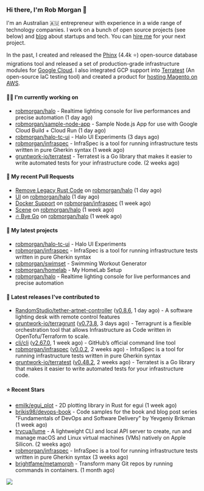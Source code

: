 ### Hi there, I'm Rob Morgan 👋

I'm an Australian 🇦🇺 entrepreneur with experience in a wide range of technology companies. I work on a bunch of
open source projects (see below) and [blog](https://robmorgan.id.au/) about startups and tech. You can [hire me](https://robmorgan.id.au/work-with-me/)
for your next project.

In the past, I created and released the [Phinx](https://github.com/cakephp/phinx) (4.4k ⭐️) open-source database migrations tool
and released a set of production-grade infrastructure modules for [Google Cloud](https://cloud.google.com/blog/products/devops-sre/deploying-a-production-grade-helm-release-on-gke-with-terraform).
I also integrated GCP support into [Terratest](https://github.com/gruntwork-io/terratest) (An open-source IaC testing tool) and created a product for [hosting Magento on AWS](https://github.com/magecloudkit/magecloudkit).

#### 👨‍💻 I'm currently working on

- [robmorgan/halo](https://github.com/robmorgan/halo) - Realtime lighting console for live performances and precise automation (1 day ago)
- [robmorgan/sample-node-app](https://github.com/robmorgan/sample-node-app) - Sample Node.js App for use with Google Cloud Build &#43; Cloud Run (1 day ago)
- [robmorgan/halo-tc-ui](https://github.com/robmorgan/halo-tc-ui) - Halo UI Experiments (3 days ago)
- [robmorgan/infraspec](https://github.com/robmorgan/infraspec) - InfraSpec is a tool for running infrastructure tests written in pure Gherkin syntax (1 week ago)
- [gruntwork-io/terratest](https://github.com/gruntwork-io/terratest) -  Terratest is a Go library that makes it easier to write automated tests for your infrastructure code. (2 weeks ago)

#### 🔨 My recent Pull Requests

- [Remove Legacy Rust Code](https://github.com/robmorgan/halo/pull/11) on [robmorgan/halo](https://github.com/robmorgan/halo) (1 day ago)
- [UI](https://github.com/robmorgan/halo/pull/10) on [robmorgan/halo](https://github.com/robmorgan/halo) (1 day ago)
- [Docker Support](https://github.com/robmorgan/infraspec/pull/1) on [robmorgan/infraspec](https://github.com/robmorgan/infraspec) (1 week ago)
- [Scene](https://github.com/robmorgan/halo/pull/9) on [robmorgan/halo](https://github.com/robmorgan/halo) (1 week ago)
- [🔥 Bye Go](https://github.com/robmorgan/halo/pull/8) on [robmorgan/halo](https://github.com/robmorgan/halo) (1 week ago)

#### 🌱 My latest projects

- [robmorgan/halo-tc-ui](https://github.com/robmorgan/halo-tc-ui) - Halo UI Experiments
- [robmorgan/infraspec](https://github.com/robmorgan/infraspec) - InfraSpec is a tool for running infrastructure tests written in pure Gherkin syntax
- [robmorgan/swimset](https://github.com/robmorgan/swimset) - Swimming Workout Generator
- [robmorgan/homelab](https://github.com/robmorgan/homelab) - My HomeLab Setup
- [robmorgan/halo](https://github.com/robmorgan/halo) - Realtime lighting console for live performances and precise automation

#### 🚀 Latest releases I've contributed to

- [RandomStudio/tether-artnet-controller](https://github.com/RandomStudio/tether-artnet-controller) ([v0.8.6](https://github.com/RandomStudio/tether-artnet-controller/releases/tag/v0.8.6), 1 day ago) - A software lighting desk with remote control features
- [gruntwork-io/terragrunt](https://github.com/gruntwork-io/terragrunt) ([v0.73.8](https://github.com/gruntwork-io/terragrunt/releases/tag/v0.73.8), 3 days ago) - Terragrunt is a flexible orchestration tool that allows Infrastructure as Code written in OpenTofu/Terraform to scale.
- [cli/cli](https://github.com/cli/cli) ([v2.67.0](https://github.com/cli/cli/releases/tag/v2.67.0), 1 week ago) - GitHub’s official command line tool
- [robmorgan/infraspec](https://github.com/robmorgan/infraspec) ([v0.0.2](https://github.com/robmorgan/infraspec/releases/tag/v0.0.2), 2 weeks ago) - InfraSpec is a tool for running infrastructure tests written in pure Gherkin syntax
- [gruntwork-io/terratest](https://github.com/gruntwork-io/terratest) ([v0.48.2](https://github.com/gruntwork-io/terratest/releases/tag/v0.48.2), 2 weeks ago) -  Terratest is a Go library that makes it easier to write automated tests for your infrastructure code.

#### ⭐ Recent Stars

- [emilk/egui_plot](https://github.com/emilk/egui_plot) - 2D plotting library in Rust for egui (1 week ago)
- [brikis98/devops-book](https://github.com/brikis98/devops-book) - Code samples for the book and blog post series &#34;Fundamentals of DevOps and Software Delivery&#34; by Yevgeniy Brikman (1 week ago)
- [trycua/lume](https://github.com/trycua/lume) - A lightweight CLI and local API server to create, run and manage macOS and Linux virtual machines (VMs) natively on Apple Silicon. (2 weeks ago)
- [robmorgan/infraspec](https://github.com/robmorgan/infraspec) - InfraSpec is a tool for running infrastructure tests written in pure Gherkin syntax (3 weeks ago)
- [brightfame/metamorph](https://github.com/brightfame/metamorph) - Transform many Git repos by running commands in containers. (1 month ago)

![](https://github-readme-stats.vercel.app/api?username=robmorgan&theme=vision-friendly-dark&hide_border=false&include_all_commits=true&count_private=true)
